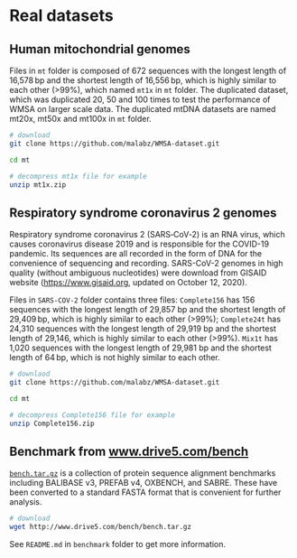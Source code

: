 # Real datasets

## Human mitochondrial genomes

Files in `mt` folder is composed of 672 sequences with the longest length of 16,578 bp and the shortest length of 16,556 bp, which is highly similar to each other (>99%), which named `mt1x` in `mt` folder. The duplicated dataset, which was duplicated 20, 50 and 100 times to test the performance of WMSA on larger scale data. The duplicated mtDNA datasets are named mt20x, mt50x and mt100x in `mt` folder.

```bash
# download
git clone https://github.com/malabz/WMSA-dataset.git

cd mt

# decompress mt1x file for example
unzip mt1x.zip
```

## Respiratory syndrome coronavirus 2 genomes

Respiratory syndrome coronavirus 2 (SARS‑CoV‑2) is an RNA virus, which causes coronavirus disease 2019  and is responsible for the COVID-19 pandemic. Its sequences are all recorded in the form of DNA for the convenience of sequencing and recording. SARS-CoV-2 genomes in high quality (without ambiguous nucleotides) were download from GISAID website (https://www.gisaid.org, updated on October 12, 2020).

Files in `SARS-COV-2` folder contains three files: `Complete156` has 156 sequences with the longest length of 29,857 bp and the shortest length of 29,409 bp, which is highly similar to each other (>99%); `Complete24t` has 24,310 sequences with the longest length of 29,919 bp and the shortest length of 29,146, which is highly similar to each other (>99%). `Mix1t` has 1,020 sequences with the longest length of 29,981 bp and the shortest length of 64 bp, which is not highly similar to each other.

```bash
# downlaod
git clone https://github.com/malabz/WMSA-dataset.git

cd mt

# decompress Complete156 file for example
unzip Complete156.zip
```

## Benchmark from www.drive5.com/bench

<a href="http://www.drive5.com/bench/bench.tar.gz" download="bench.tar.gz">`bench.tar.gz`</a> is a collection of protein sequence alignment benchmarks including BALIBASE v3, PREFAB v4, OXBENCH, and SABRE. These have been converted to a standard FASTA format that is convenient for further analysis.

```bash
# download
wget http://www.drive5.com/bench/bench.tar.gz
```

See `README.md` in `benchmark` folder to get more information.
